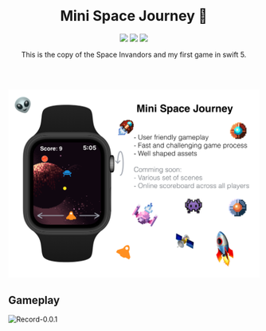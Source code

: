 <br>

<h1 align="center">Mini Space Journey 🚀</h1>

<p align="center">
  <a href="https://developer.apple.com/swift/"><img src="https://badgen.net/badge/Swift/5.2/orange"/></a>
  <a href="https://github.com/lalabuy948/MiniSpaceJourney/releases"><img src="https://badgen.net/github/release/lalabuy948/MiniSpaceJourney"/></a>
  <a href="/LICENCE"><img src="https://img.shields.io/badge/licence-ccpl-green"/></a>
</p>

<p align="center">
  This is the copy of the Space Invandors and my first game in swift 5.
</p>

<br><br>

![preview](Static/0.0.1/preview.png)

## Gameplay

![Record-0.0.1](Static/0.0.1/record-0.0.1.gif)

